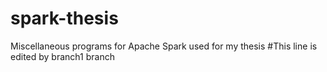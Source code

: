 spark-thesis
============

Miscellaneous programs for Apache Spark used for my thesis
#This line is edited by branch1 branch
